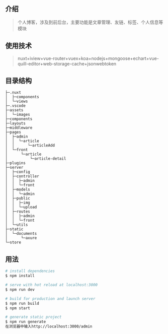 ## 介绍
> 个人博客，涉及到前后台，主要功能是文章管理、友链、标签、个人信息等模块
## 使用技术
> nuxt+iview+vue-router+vuex+koa+nodejs+mongoose+echart+vue-quill-editor+web-storage-cache+jsonwebtoken
## 目录结构
```
├─.nuxt
│  ├─components
│  └─views
├─.vscode
├─assets
│  └─images
├─components
├─layouts
├─middleware
├─pages
│  ├─admin
│  │  └─article
│  │      └─articleAdd
│  └─front
│      └─article
│          └─article-detail
├─plugins
├─server
│  ├─config
│  ├─controller
│  │  ├─admin
│  │  └─front
│  ├─models
│  │  └─admin
│  ├─public
│  │  ├─img
│  │  └─upload
│  ├─routes
│  │  ├─admin
│  │  └─front
│  └─utils
├─static
│  └─documents
│      └─axure
└─store
```

## 用法

``` bash
# install dependencies
$ npm install

# serve with hot reload at localhost:3000
$ npm run dev

# build for production and launch server
$ npm run build
$ npm start

# generate static project
$ npm run generate
在浏览器中输入http://localhost:3000/admin
```

